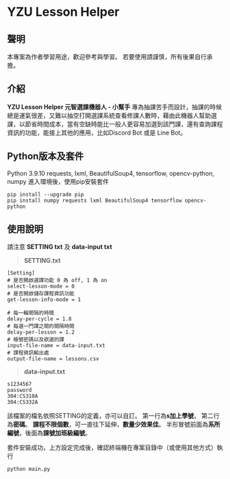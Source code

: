 ﻿# YZU Lesson Helper

## 聲明
本專案為作者學習用途，歡迎參考與學習。
若要使用請謹慎，所有後果自行承擔。

## 介紹
**YZU Lesson Helper 元智選課機器人 - 小幫手** 專為抽課苦手而設計，抽課的時候總是運氣很差，又難以抽空打開選課系統查看修課人數時，藉由此機器人幫助選課，以節省時間成本，當有空缺時能比一般人更容易加選到該門課，還有查詢課程資訊的功能，能接上其他的應用，比如Discord Bot 或是 Line Bot。

## Python版本及套件
Python 3.9.10
requests, lxml, BeautifulSoup4, tensorflow, opencv-python, numpy
進入環境後，使用pip安裝套件

    pip install --upgrade pip
    pip install numpy requests lxml BeautifulSoup4 tensorflow opencv-python

## 使用說明

請注意 **SETTING txt** 及 **data-input txt**

> **SETTING.txt**

    [Setting]
    # 是否開啟選課功能 0 為 off, 1 為 on
    select-lesson-mode = 0
    # 是否開啟儲存課程資訊功能
    get-lesson-info-mode = 1
    
    # 每一輪間隔的時間
    delay-per-cycle = 1.8
    # 每選一門課之間的間隔時間
    delay-per-lesson = 1.2
    # 帳號密碼以及欲選的課
    input-file-name = data-input.txt
    # 課程資訊輸出處
    output-file-name = lessons.csv

> **data-input.txt**
    
    s1234567
    password
    304:CS310A
    304:CS332A
    
   該檔案的檔名依照SETTING的定義，亦可以自訂。
   第一行為**s加上學號**，
   第二行為**密碼**。
   **課程不限個數**，可一直往下延伸，**數量少效果佳**。
   半形冒號前面為**系所編號**，後面為**課號加班級編號**。

套件安裝成功，上方設定完成後，確認終端機在專案目錄中（或使用其他方式）執行

    python main.py

